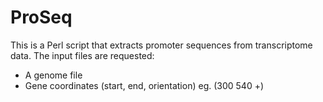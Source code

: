 # ProSeq
This is a Perl script that extracts promoter sequences from transcriptome data.
The input files are requested:
- A genome file
- Gene coordinates (start, end, orientation) eg. (300 540 +)
